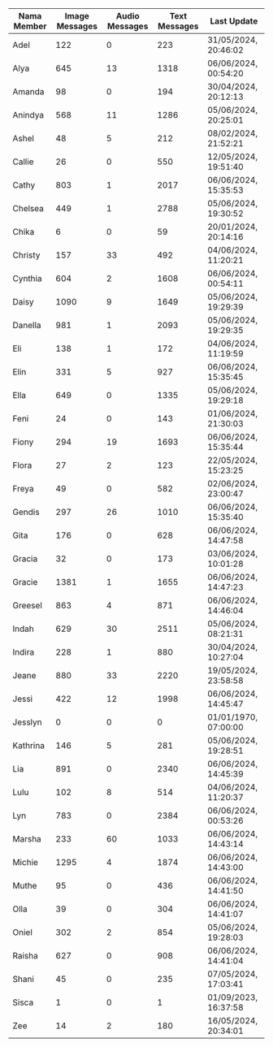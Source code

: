 | Nama Member | Image Messages | Audio Messages | Text Messages | Last Update |
| ------ | -------------- | -------------- | ------------- | ------------ |
| Adel | 122 | 0 | 223 | 31/05/2024, 20:46:02 |
| Alya | 645 | 13 | 1318 | 06/06/2024, 00:54:20 |
| Amanda | 98 | 0 | 194 | 30/04/2024, 20:12:13 |
| Anindya | 568 | 11 | 1286 | 05/06/2024, 20:25:01 |
| Ashel | 48 | 5 | 212 | 08/02/2024, 21:52:21 |
| Callie | 26 | 0 | 550 | 12/05/2024, 19:51:40 |
| Cathy | 803 | 1 | 2017 | 06/06/2024, 15:35:53 |
| Chelsea | 449 | 1 | 2788 | 05/06/2024, 19:30:52 |
| Chika | 6 | 0 | 59 | 20/01/2024, 20:14:16 |
| Christy | 157 | 33 | 492 | 04/06/2024, 11:20:21 |
| Cynthia | 604 | 2 | 1608 | 06/06/2024, 00:54:11 |
| Daisy | 1090 | 9 | 1649 | 05/06/2024, 19:29:39 |
| Danella | 981 | 1 | 2093 | 05/06/2024, 19:29:35 |
| Eli | 138 | 1 | 172 | 04/06/2024, 11:19:59 |
| Elin | 331 | 5 | 927 | 06/06/2024, 15:35:45 |
| Ella | 649 | 0 | 1335 | 05/06/2024, 19:29:18 |
| Feni | 24 | 0 | 143 | 01/06/2024, 21:30:03 |
| Fiony | 294 | 19 | 1693 | 06/06/2024, 15:35:44 |
| Flora | 27 | 2 | 123 | 22/05/2024, 15:23:25 |
| Freya | 49 | 0 | 582 | 02/06/2024, 23:00:47 |
| Gendis | 297 | 26 | 1010 | 06/06/2024, 15:35:40 |
| Gita | 176 | 0 | 628 | 06/06/2024, 14:47:58 |
| Gracia | 32 | 0 | 173 | 03/06/2024, 10:01:28 |
| Gracie | 1381 | 1 | 1655 | 06/06/2024, 14:47:23 |
| Greesel | 863 | 4 | 871 | 06/06/2024, 14:46:04 |
| Indah | 629 | 30 | 2511 | 05/06/2024, 08:21:31 |
| Indira | 228 | 1 | 880 | 30/04/2024, 10:27:04 |
| Jeane | 880 | 33 | 2220 | 19/05/2024, 23:58:58 |
| Jessi | 422 | 12 | 1998 | 06/06/2024, 14:45:47 |
| Jesslyn | 0 | 0 | 0 | 01/01/1970, 07:00:00 |
| Kathrina | 146 | 5 | 281 | 05/06/2024, 19:28:51 |
| Lia | 891 | 0 | 2340 | 06/06/2024, 14:45:39 |
| Lulu | 102 | 8 | 514 | 04/06/2024, 11:20:37 |
| Lyn | 783 | 0 | 2384 | 06/06/2024, 00:53:26 |
| Marsha | 233 | 60 | 1033 | 06/06/2024, 14:43:14 |
| Michie | 1295 | 4 | 1874 | 06/06/2024, 14:43:00 |
| Muthe | 95 | 0 | 436 | 06/06/2024, 14:41:50 |
| Olla | 39 | 0 | 304 | 06/06/2024, 14:41:07 |
| Oniel | 302 | 2 | 854 | 05/06/2024, 19:28:03 |
| Raisha | 627 | 0 | 908 | 06/06/2024, 14:41:04 |
| Shani | 45 | 0 | 235 | 07/05/2024, 17:03:41 |
| Sisca | 1 | 0 | 1 | 01/09/2023, 16:37:58 |
| Zee | 14 | 2 | 180 | 16/05/2024, 20:34:01 |
